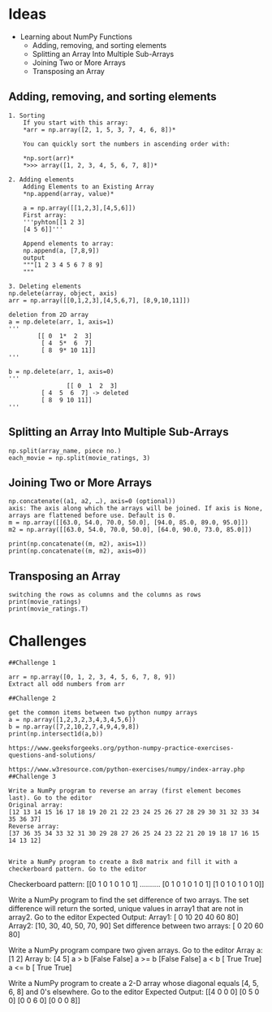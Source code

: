 # Ideas
* Learning about NumPy Functions
	* Adding, removing, and sorting elements
	* Splitting an Array Into Multiple Sub-Arrays
	* Joining Two or More Arrays
	* Transposing an Array

## Adding, removing, and sorting elements
	1. Sorting
		If you start with this array:
		*arr = np.array([2, 1, 5, 3, 7, 4, 6, 8])*
		
		You can quickly sort the numbers in ascending order with:

		*np.sort(arr)*
		*>>> array([1, 2, 3, 4, 5, 6, 7, 8])*
	
	2. Adding elements
		Adding Elements to an Existing Array
		*np.append(array, value)*
		
		a = np.array([[1,2,3],[4,5,6]]) 
		First array:
		'''pyhton[[1 2 3]
		[4 5 6]]'''

		Append elements to array:
		np.append(a, [7,8,9]) 
		output
		"""[1 2 3 4 5 6 7 8 9]
		"""
	
	3. Deleting elements
	np.delete(array, object, axis)
	arr = np.array([[0,1,2,3],[4,5,6,7], [8,9,10,11]])

	deletion from 2D array
	a = np.delete(arr, 1, axis=1)
	'''
			[[ 0  1*  2  3]
			 [ 4  5*  6  7]
			 [ 8  9* 10 11]]
	'''

	b = np.delete(arr, 1, axis=0)
	'''
					[[ 0  1  2  3]
			 [ 4  5  6  7] -> deleted
			 [ 8  9 10 11]]
	'''
## Splitting an Array Into Multiple Sub-Arrays

	np.split(array_name, piece no.)
	each_movie = np.split(movie_ratings, 3)

## Joining Two or More Arrays
	
	np.concatenate((a1, a2, …), axis=0 (optional))
	axis: The axis along which the arrays will be joined. If axis is None, arrays are flattened before use. Default is 0.
	m = np.array([[63.0, 54.0, 70.0, 50.0], [94.0, 85.0, 89.0, 95.0]])
	m2 = np.array([[63.0, 54.0, 70.0, 50.0], [64.0, 90.0, 73.0, 85.0]])

	print(np.concatenate((m, m2), axis=1))
	print(np.concatenate((m, m2), axis=0))

## Transposing an Array
	
	switching the rows as columns and the columns as rows
	print(movie_ratings)
	print(movie_ratings.T)
	
	
# Challenges

	##Challenge 1

	arr = np.array([0, 1, 2, 3, 4, 5, 6, 7, 8, 9])
	Extract all odd numbers from arr

	##Challenge 2
	
	get the common items between two python numpy arrays
	a = np.array([1,2,3,2,3,4,3,4,5,6])
	b = np.array([7,2,10,2,7,4,9,4,9,8])
	print(np.intersect1d(a,b))
	
	https://www.geeksforgeeks.org/python-numpy-practice-exercises-questions-and-solutions/
	
	https://www.w3resource.com/python-exercises/numpy/index-array.php
	##Challenge 3
	
	Write a NumPy program to reverse an array (first element becomes last). Go to the editor
	Original array:
	[12 13 14 15 16 17 18 19 20 21 22 23 24 25 26 27 28 29 30 31 32 33 34 35 36 37]
	Reverse array:
	[37 36 35 34 33 32 31 30 29 28 27 26 25 24 23 22 21 20 19 18 17 16 15 14 13 12]


	Write a NumPy program to create a 8x8 matrix and fill it with a checkerboard pattern. Go to the editor
Checkerboard pattern:
[[0 1 0 1 0 1 0 1]
..........
[0 1 0 1 0 1 0 1]
[1 0 1 0 1 0 1 0]]


Write a NumPy program to find the set difference of two arrays. The set difference will return the sorted, unique values in array1 that are not in array2. Go to the editor
Expected Output:
Array1: [ 0 10 20 40 60 80]
Array2: [10, 30, 40, 50, 70, 90]
Set difference between two arrays:
[ 0 20 60 80]

Write a NumPy program compare two given arrays. Go to the editor
Array a: [1 2]
Array b: [4 5]
a > b
[False False]
a >= b
[False False]
a < b
[ True True]
a <= b
[ True True]

Write a NumPy program to create a 2-D array whose diagonal equals [4, 5, 6, 8] and 0's elsewhere. Go to the editor
Expected Output:
[[4 0 0 0]
[0 5 0 0]
[0 0 6 0]
[0 0 0 8]]

